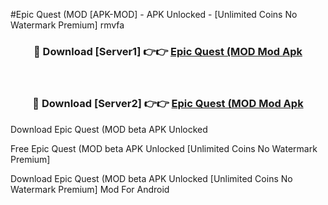 #Epic Quest (MOD [APK-MOD] - APK Unlocked - [Unlimited Coins No Watermark Premium] rmvfa



<div align="center">

<h3>🔴 Download [Server1] 👉👉 <a href="https://momento.my/?title=Epic_Quest_(MOD">Epic Quest (MOD Mod Apk</a></h3><br>

<h3>🔴 Download [Server2] 👉👉 <a href="https://momento.my/?title=Epic_Quest_(MOD">Epic Quest (MOD Mod Apk</a></h3>
</div>



Download Epic Quest (MOD beta APK Unlocked

Free Epic Quest (MOD beta APK Unlocked [Unlimited Coins No Watermark Premium]

Download Epic Quest (MOD beta APK Unlocked [Unlimited Coins No Watermark Premium] Mod For Android
